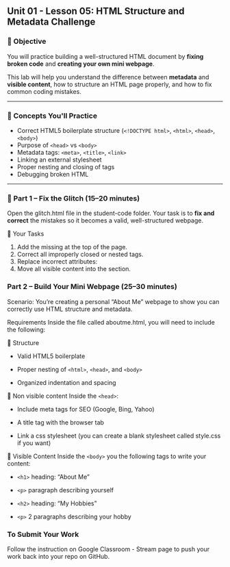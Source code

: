 ## Unit 01 - Lesson 05: HTML Structure and Metadata Challenge


### 🎯 Objective
You will practice building a well-structured HTML document by **fixing broken code** and **creating your own mini webpage**.  

This lab will help you understand the difference between **metadata** and **visible content**, how to structure an HTML page properly, and how to fix common coding mistakes.

---

### 🧠 Concepts You'll Practice
- Correct HTML5 boilerplate structure (`<!DOCTYPE html>`, `<html>`, `<head>`, `<body>`)
- Purpose of `<head>` vs `<body>`
- Metadata tags: `<meta>`, `<title>`, `<link>`
- Linking an external stylesheet
- Proper nesting and closing of tags
- Debugging broken HTML

---

### 🔧 Part 1 – Fix the Glitch (15–20 minutes)

Open the glitch.html file in the student-code folder. Your task is to **fix and correct** the mistakes so it becomes a valid, well-structured webpage.


🧱 Your Tasks
1. Add the missing <!DOCTYPE html> at the top of the page.
2. Correct all improperly closed or nested tags.
3. Replace incorrect attributes:
4. Move all visible content into the <body> section.


### Part 2 – Build Your Mini Webpage (25–30 minutes)
Scenario: You’re creating a personal “About Me” webpage to show you can correctly use HTML structure and metadata.

Requirements
Inside the file called aboutme.html, you will need to include the following:

🧩 Structure
- Valid HTML5 boilerplate

- Proper nesting of `<html>`, `<head>`, and `<body>`

- Organized indentation and spacing

🧩 Non visible content
Inside the `<head>`:

- Include meta tags for SEO (Google, Bing, Yahoo)

- A title tag with the browser tab

- Link a css stylesheet (you can create a blank stylesheet called style.css if you want)

🧩 Visible Content
Inside the `<body>` you the following tags to write your content:

- `<h1>` heading: “About Me”

-  `<p>` paragraph describing yourself

- `<h2>` heading: “My Hobbies”

- `<p>` 2 paragraphs describing your hobby


### To Submit Your Work
Follow the instruction on Google Classroom - Stream page to push your work back into your repo on GitHub.



